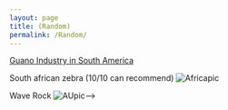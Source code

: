 ```yaml
---
layout: page
title: (Random)
permalink: /Random/
---
```


[Guano Industry in South America]({{TiffanyVlaar.github.io}}/pics/guanopost.markdown)
<!---[Travels in South Africa]({{TiffanyVlaar.github.io}}/jekyll/update/2018/09/24/TravelsinSA.html)-->

South african zebra (10/10 can recommend)
![Africapic]({{TiffanyVlaar.github.io}}/pics/test.JPG)

<!---Travels in Australia-->
<!---[Travels in Australia]({{TiffanyVlaar.github.io}}/jekyll/update/2018/09/05/TravelsinAustralia.html)-->

Wave Rock
![AUpic]({{TiffanyVlaar.github.io}}/pics/WaveRock.JPG)-->
